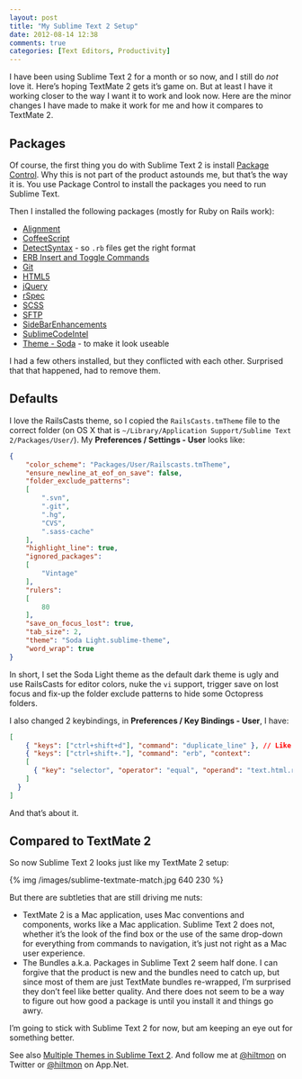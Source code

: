 ```yaml
---
layout: post
title: "My Sublime Text 2 Setup"
date: 2012-08-14 12:38
comments: true
categories: [Text Editors, Productivity]
---
```


I have been using Sublime Text 2 for a month or so now, and I still do *not* love it. Here’s hoping TextMate 2 gets it’s game on. But at least I have it working closer to the way I want it to work and look now. Here are the minor changes I have made to make it work for me and how it compares to TextMate 2.

## Packages

Of course, the first thing you do with Sublime Text 2 is install [Package Control](http://wbond.net/sublime_packages/package_control). Why this is not part of the product astounds me, but that’s the way it is. You use Package Control to install the packages you need to run Sublime Text.

Then I installed the following packages (mostly for Ruby on Rails work):

* [Alignment](http://wbond.net/sublime_packages/alignment)
* [CoffeeScript](https://github.com/Xavura/CoffeeScript-Sublime-Plugin)
* [DetectSyntax](https://github.com/phillipkoebbe/DetectSyntax) - so `.rb` files get the right format
* [ERB Insert and Toggle Commands](https://github.com/eddorre/SublimeERB)
* [Git](https://github.com/kemayo/sublime-text-2-git)
* [HTML5](https://github.com/mrmartineau/HTML5)
* [jQuery](https://github.com/mrmartineau/jQuery)
* [rSpec](https://github.com/SublimeText/RSpec)
* [SCSS](https://github.com/kuroir/SCSS.tmbundle)
* [SFTP](http://wbond.net/sublime_packages/sftp)
* [SideBarEnhancements](https://github.com/titoBouzout/SideBarEnhancements/)
* [SublimeCodeIntel](https://github.com/Kronuz/SublimeCodeIntel)
* [Theme - Soda](https://github.com/buymeasoda/soda-theme/) - to make it look useable

I had a few others installed, but they conflicted with each other. Surprised that that happened, had to remove them.

## Defaults

I love the RailsCasts theme, so I copied the `RailsCasts.tmTheme` file to the correct folder (on OS X that is `~/Library/Application Support/Sublime Text 2/Packages/User/`). My **Preferences / Settings - User** looks like:

``` json
{
	"color_scheme": "Packages/User/Railscasts.tmTheme",
	"ensure_newline_at_eof_on_save": false,
	"folder_exclude_patterns":
	[
		".svn",
		".git",
		".hg",
		"CVS",
		".sass-cache"
	],
	"highlight_line": true,
	"ignored_packages":
	[
		"Vintage"
	],
	"rulers":
	[
		80
	],
	"save_on_focus_lost": true,
	"tab_size": 2,
	"theme": "Soda Light.sublime-theme",
	"word_wrap": true
}
```

In short, I set the Soda Light theme as the default dark theme is ugly and use RailsCasts for editor colors, nuke the `vi` support, trigger save on lost focus and fix-up the folder exclude patterns to hide some Octopress folders.

I also changed 2 keybindings, in **Preferences / Key Bindings - User**, I have:

``` json
[
	{ "keys": ["ctrl+shift+d"], "command": "duplicate_line" }, // Like TextMate and BBedit
	{ "keys": ["ctrl+shift+."], "command": "erb", "context":
    [
      { "key": "selector", "operator": "equal", "operand": "text.html.ruby, text.haml, source.yaml, source.css, source.scss, source.js, source.coffee" }
    ]
  }
]
```

And that’s about it.

## Compared to TextMate 2

So now Sublime Text 2 looks just like my TextMate 2 setup:

{% img /images/sublime-textmate-match.jpg 640 230 %}

But there are subtleties that are still driving me nuts:

* TextMate 2 is a Mac application, uses Mac conventions and components, works like a Mac application. Sublime Text 2 does not, whether it’s the look of the find box or the use of the same drop-down for everything from commands to navigation, it’s just not right as a Mac user experience.
* The Bundles a.k.a. Packages in Sublime Text 2 seem half done. I can forgive that the product is new and the bundles need to catch up, but since most of them are just TextMate bundles re-wrapped, I’m surprised they don’t feel like better quality. And there does not seem to be a way to figure out how good a package is until you install it and things go awry.

I’m going to stick with Sublime Text 2 for now, but am keeping an eye out for something better.

See also [Multiple Themes in Sublime Text 2](http://www.hiltmon.com/blog/2012/11/07/multiple-themes-in-sublime-text-2/). And follow me at [@hiltmon](https://twitter.com/hiltmon) on Twitter or [@hiltmon](https://alpha.app.net/hiltmon) on App.Net.
